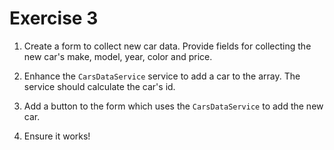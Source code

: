 # Exercise 3

1. Create a form to collect new car data. Provide fields for collecting the new car's make, model, year, color and price.

2. Enhance the `CarsDataService` service to add a car to the array. The service should calculate the car's id.

3. Add a button to the form which uses the `CarsDataService` to add the new car.

4. Ensure it works!
